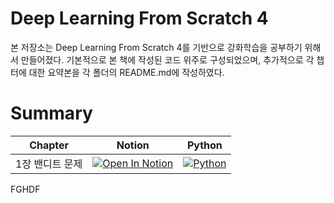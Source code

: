 # Deep Learning From Scratch 4
본 저장소는 Deep Learning From Scratch 4를 기반으로 강화학습을 공부하기 위해서 만들어졌다.
기본적으로 본 책에 작성된 코드 위주로 구성되었으며, 추가적으로 각 챕터에 대한 요약본을 각 폴더의 README.md에 작성하였다.


# Summary
| Chapter | Notion | Python |
|---------|--------|--------|
| 1장 밴디트 문제 | [![Open In Notion](https://img.shields.io/badge/Open%20in-Notion-000000?logo=notion)](https://honorable-noodle-1d0.notion.site/Chapter-1-1ec08f682c5a80f68354fa103ea33a7c?pvs=4) | [![Python](https://img.shields.io/badge/Open%20in-Python-3776AB?&logo=python&logoColor=ffdd54)](https://github.com/MonoHaru/deep-learning-from-scratch-4/tree/main/ch01)


FGHDF